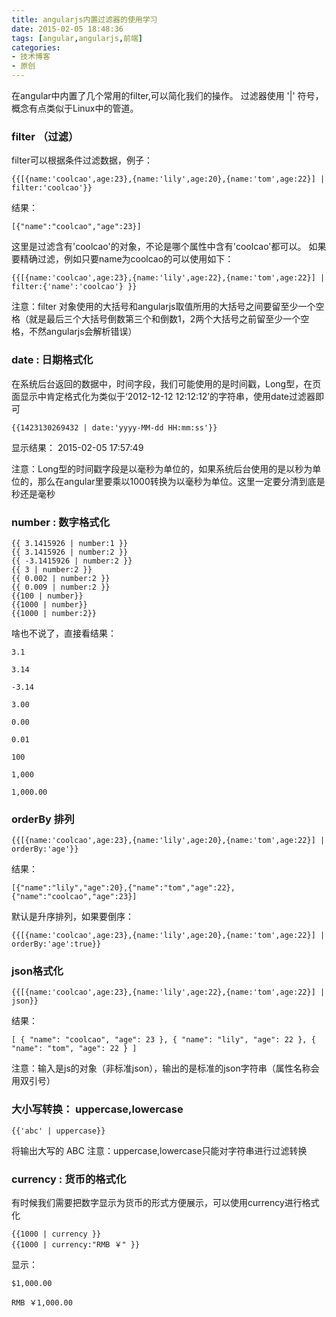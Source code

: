 ```yaml
---
title: angularjs内置过滤器的使用学习
date: 2015-02-05 18:48:36
tags: [angular,angularjs,前端]
categories:
- 技术博客
- 原创
---
```


在angular中内置了几个常用的filter,可以简化我们的操作。
过滤器使用 '|' 符号，概念有点类似于Linux中的管道。

<!-- more -->

### filter （过滤）
filter可以根据条件过滤数据，例子：
```
{{[{name:'coolcao',age:23},{name:'lily',age:20},{name:'tom',age:22}] | filter:'coolcao'}}
```

结果：
```
[{"name":"coolcao","age":23}]
```

这里是过滤含有'coolcao'的对象，不论是哪个属性中含有'coolcao'都可以。
如果要精确过滤，例如只要name为coolcao的可以使用如下：

```
{{[{name:'coolcao',age:23},{name:'lily',age:22},{name:'tom',age:22}] | filter:{'name':'coolcao'} }}
```

注意：filter 对象使用的大括号和angularjs取值所用的大括号之间要留至少一个空格（就是最后三个大括号倒数第三个和倒数1，2两个大括号之前留至少一个空格，不然angularjs会解析错误）

### date : 日期格式化
在系统后台返回的数据中，时间字段，我们可能使用的是时间戳，Long型，在页面显示中肯定格式化为类似于‘2012-12-12 12:12:12’的字符串，使用date过滤器即可

```
{{1423130269432 | date:'yyyy-MM-dd HH:mm:ss'}}
```

显示结果：
2015-02-05 17:57:49

注意：Long型的时间戳字段是以毫秒为单位的，如果系统后台使用的是以秒为单位的，那么在angular里要乘以1000转换为以毫秒为单位。这里一定要分清到底是秒还是毫秒

### number : 数字格式化

```
{{ 3.1415926 | number:1 }}
{{ 3.1415926 | number:2 }}
{{ -3.1415926 | number:2 }}
{{ 3 | number:2 }}
{{ 0.002 | number:2 }}
{{ 0.009 | number:2 }}
{{100 | number}}
{{1000 | number}}
{{1000 | number:2}}
```

啥也不说了，直接看结果：

```
3.1

3.14

-3.14

3.00

0.00

0.01

100

1,000

1,000.00
```

### orderBy   排列

```
{{[{name:'coolcao',age:23},{name:'lily',age:20},{name:'tom',age:22}] | orderBy:'age'}}
```

结果：

```
[{"name":"lily","age":20},{"name":"tom","age":22},{"name":"coolcao","age":23}]
```

默认是升序排列，如果要倒序：

```
{{[{name:'coolcao',age:23},{name:'lily',age:20},{name:'tom',age:22}] | orderBy:'age':true}}
```

### json格式化

```
{{[{name:'coolcao',age:23},{name:'lily',age:22},{name:'tom',age:22}] | json}}
```

结果：

```
[ { "name": "coolcao", "age": 23 }, { "name": "lily", "age": 22 }, { "name": "tom", "age": 22 } ]
```

注意：输入是js的对象（非标准json），输出的是标准的json字符串（属性名称会用双引号）

### 大小写转换： uppercase,lowercase

```
{{'abc' | uppercase}}
```

将输出大写的 ABC
注意：uppercase,lowercase只能对字符串进行过滤转换

### currency : 货币的格式化
有时候我们需要把数字显示为货币的形式方便展示，可以使用currency进行格式化

```
{{1000 | currency }}
{{1000 | currency:"RMB ￥" }}
```

显示：

```
$1,000.00

RMB ￥1,000.00
```
